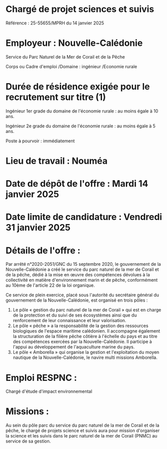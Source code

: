 # Chargé de projet sciences et suivis

Référence : 25-55655/MPRH du 14 janvier 2025

# Employeur : Nouvelle-Calédonie

Service du Parc Naturel de la Mer de Corail et de la Pêche

Corps ou Cadre d'emploi /Domaine : ingénieur /Economie rurale

# Durée de résidence exigée pour le recrutement sur titre (1)

Ingénieur 1er grade du domaine de l'économie rurale : au moins égale à 10 ans.

Ingénieur 2e grade du domaine de l'économie rurale : au moins égale à 5 ans.

Poste à pourvoir : immédiatement

# Lieu de travail : Nouméa

# Date de dépôt de l'offre : Mardi 14 janvier 2025

# Date limite de candidature : Vendredi 31 janvier 2025

# Détails de l'offre :

Par arrêté n°2020-2051/GNC du 15 septembre 2020, le gouvernement de la Nouvelle-Calédonie a créé le service du parc naturel de la mer de Corail et de la pêche, dédié à la mise en œuvre des compétences dévolues à la collectivité en matière d'environnement marin et de pêche, conformément au 10ème de l'article 22 de la loi organique.

Ce service de plein exercice, placé sous l'autorité du secrétaire général du gouvernement de la Nouvelle-Calédonie, est organisé en trois pôles :

1. Le pôle « gestion du parc naturel de la mer de Corail » qui est en charge de la protection et du suivi de ses écosystèmes ainsi que du renforcement de leur connaissance et leur valorisation.
2. Le pôle « pêche » a la responsabilité de la gestion des ressources biologiques de l'espace maritime calédonien. Il accompagne également la structuration de la filière pêche côtière à l'échelle du pays et au titre des compétences exercées par la Nouvelle-Calédonie. Il participe à l'appui au développement de l'aquaculture marine du pays.
3. Le pôle « Amborella » qui organise la gestion et l'exploitation du moyen nautique de la Nouvelle-Calédonie, le navire multi missions Amborella.

# Emploi RESPNC :

Chargé d'étude d'impact environnemental

# Missions :

Au sein du pôle parc du service du parc naturel de la mer de Corail et de la pêche, le chargé de projets science et suivis aura pour mission d'organiser la science et les suivis dans le parc naturel de la mer de Corail (PNMC) au service de sa gestion.